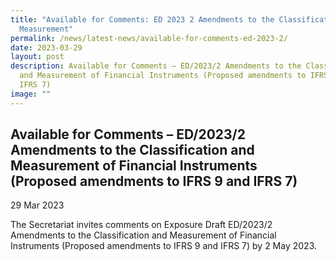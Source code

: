 ```yaml
---
title: "Available for Comments: ED 2023 2 Amendments to the Classification and
  Measurement"
permalink: /news/latest-news/available-for-comments-ed-2023-2/
date: 2023-03-29
layout: post
description: Available for Comments – ED/2023/2 Amendments to the Classification
  and Measurement of Financial Instruments (Proposed amendments to IFRS 9 and
  IFRS 7)
image: ""
---
```

Available for Comments – ED/2023/2 Amendments to the Classification and Measurement of Financial Instruments (Proposed amendments to IFRS 9 and IFRS 7)
--------------------------------


29 Mar 2023

The Secretariat invites comments on Exposure Draft ED/2023/2 Amendments to the Classification and Measurement of Financial Instruments (Proposed amendments to IFRS 9 and IFRS 7) by 2 May 2023.